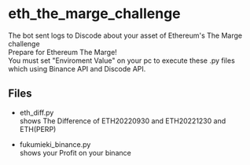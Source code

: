 # eth_the_marge_challenge
The  bot sent logs to Discode about your asset of Ethereum's The Marge challenge   
Prepare for Ethereum The Marge!  
You must set "Enviroment Value" on your pc to execute these .py files which using Binance API and Discode API.  

## Files
- eth_diff.py  
shows The Difference of ETH20220930 and ETH20221230 and ETH(PERP)

- fukumieki_binance.py  
shows your Profit on your binance

